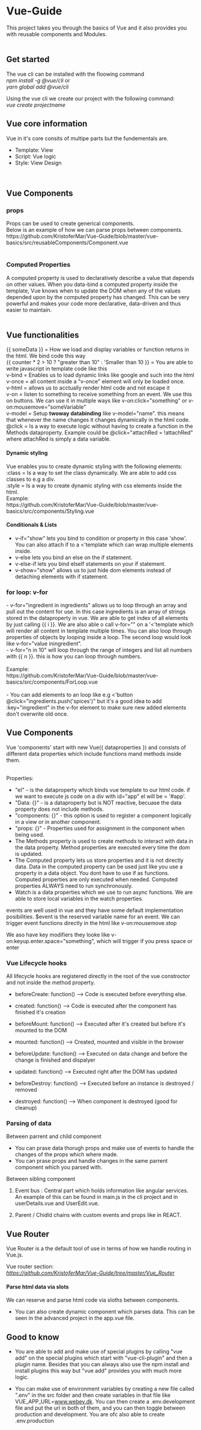 <h1> Vue-Guide </h1>
This project takes you through the basics of Vue and it also provides you with reusable components and Modules. <br>

<br>
<h2>Get started</h2>
The vue cli can be installed with the floowing command <br>
<i>npm install -g @vue/cli</i>
or<br>
<i>yarn global add @vue/cli</i>

Using the vue cli we create our project with the following command: <br>
<i>vue create projectname</i> <br>

<h2>Vue core information</h2>

Vue in it's core consits of multipe parts but the fundementals are.

- Template: View
- Script: Vue logic
- Style: View Design

<br>
<h2>Vue Components</h2>
<h3>props</h3>
Props can be used to create generical components. <br>
Below is an example of how we can parse props between components. <br>
https://github.com/KristoferMar/Vue-Guide/blob/master/vue-basics/src/reusableComponents/Component.vue<br>

<br>
<h3>Computed Properties</h3>
A computed property is used to declaratively describe a value that depends on other values. When you data-bind a computed property inside the template, Vue knows when to update the DOM when any of the values depended upon by the computed property has changed. This can be very powerful and makes your code more declarative, data-driven and thus easier to maintain.<br>

<br>
<h2> Vue functionalities </h2>
{{ someData }} = How we load and display variables or function returns in the html. We bind code this way <br>
{{ counter * 2 > 10 ? "greater than 10" : 'Smaller than 10 }} = You are able to write javascript in template code like this <br>
v-bind = Enables us to load dynamic links like google and such into the html <br>
v-once = all content inside a "v-once" element will only be loaded once. <br>
v-html = allows us to acctually render html code and not escape it <br>
v-on = listen to something to receive something from an event. We use this on buttons. We can use it in multiple ways like v-on:click="something" or v-on:mousemove="someVariable" <br>
v-model = Setup <b>twoway databinding</b> like v-model="name". this means that whenever the name changes it changes dynamically in the html code. <br>
@click = Is a way to execute logic without having to create a function in the Methods dataproperty. Example could be @click="attachRed =  !attachRed" where attachRed is simply a data variable. <br> 
<h4>Dynamic styling</h4>
Vue enables you to create dynamic styling with the following elements: <br>
:class = Is a way to set the class dynamically. We are able to add css classes to e.g a div. <br>
:style = Is a way to create dynamic styling with css elements inside the html. <br>
Example: <br>
https://github.com/KristoferMar/Vue-Guide/blob/master/vue-basics/src/components/Styling.vue <br>

<h4>Conditionals & Lists</h4>

- v-if="show" lets you bind to condition or property in this case 'show'. You can also attach if to a <'template which can wrap multiple elements inside. <br>
- v-else lets you bind an else on the if statement. <br>
- v-else-if lets you bind elseIf statements on your if statement. <br>
- v-show="show" allows us to just hide dom elements instead of detaching elements with if statement. <br>
<h3>for loop: v-for</h3>
- v-for="ingredient in ingredients" allows us to loop through an array and pull out the content for use. In this case ingredients is an array of strings stored in the dataproperty in vue. We are able to get index of all elements by just calling {{ i }}. We are also able o call v-for="" on a '<'template which will render all content in template multiple times. You can also loop through properties of objects by looping inside a loop. The second loop would look like v-for="value iningredient". <br>
- v-for="n in 10" will loop through the range of integers and list all numbers with {{ n }}. this is how you can loop through numbers. <br><br>
  Example:<br>
  https://github.com/KristoferMar/Vue-Guide/blob/master/vue-basics/src/components/ForLoop.vue <br><br>
- You can add elements to an loop like e.g <'button @click="ingredients.push('spices')" but it's a good idea to add :key="ingredient" in the v-for element to make sure new added elements don't overwrite old once. <br>

<h2>Vue Components</h2>
Vue 'components' start with new Vue({ dataproperties }) and consists of different data properties which include functions mand methods inside them. <br> <br>

Properties:

- "el" - is the dataproperty which binds vue template to our html code. if we want to execute js code on a div with id="app" el will be = '#app'. <br>
- "Data: {}" - is a dataproperty but is NOT reactive, becuase the data property does not include methods. <br>
- "components: {}" - this option is used to register a component logically in a view or in another component. <br>
- "props: {}" - Properties used for assignment in the component when being used. <br>
- The Methods property is used to create methods to interact with data in the data property. Method properties are executed every time the dom is updated. <br>
- The Computed property lets us store properties and it is not directly data. Data in the computed property can be used just like you use a property in a data object. You dont have to use if as functions. Computed properties are only executed when needed. Computed properties ALWAYS need to run synchronously. <br>
- Watch is a data properties which we use to run async functions. We are able to store local variables in the watch properties. <br>

events are well used in vue and they have some default implementation posibilities. $event is the reserved variable name for an event. We can trigger event functions directly in the html like v-on:mousemove.stop <br>

We aso have key modifiers they looke like v-on:keyup.enter.space="something", which will trigger if you press space or enter <br>

<h3> Vue Lifecycle hooks </h3>
All lifecycle hooks are registered directly in the root of the vue constroctor and not inside the method property.

- beforeCreate: function() --> Code is executed before everything else. <br>

- created: function() --> Code is executed after the component has finished it's creation <br>

- beforeMount: function() --> Executed after it's created but before it's mounted to the DOM <br>

- mounted: function() --> Created, mounted and visible in the browser <br>

- beforeUpdate: function() --> Executed on data change and before the change is finished and dispalyer <br>

- updated: function() --> Executed right after the DOM has updated <br>

- beforeDestroy: function() --> Executed before an instance is destroyed / removed <br>

- destroyed: function() --> When component is destroyed (good for cleanup) <br>

<h3> Parsing of data </h3>

Between parrent and child component

- You can prase data thorugh props and make use of events to handle the changes of the props which where made.
- You can prase props and handle changes in the same parrent component which you parsed with.

Between sibling component

1. Event bus : Central part which holds information like angular services. An example of this can be found in main.js in the cli project and in userDetails.vue and UserEdit.vue.

2. Parent / Chidld chains with custom events and props like in REACT.

<h2>Vue Router</h2>
Vue Router is a the default tool of use in terms of how we handle routing in Vue.js. <br>

Vue router section:<br>
<i>https://github.com/KristoferMar/Vue-Guide/tree/master/Vue_Router</i>

<h4> Parse html data via slots </h4>
We can reserve and parse html code via sloths between components.

- You can also create dynamic component which parses data. This can be seen in the advanced project in the app.vue file.

<h2> Good to know </h2>

- You are able to add and make use of special plugins by calling "vue add" on the special plugins which start with "vue-cli-plugin" and then a plugin name. Besides that you can always also use the npm install and install plugins this way but "vue add" provides you with much more logic.

- You can make use of environment variables by creating a new file called ".env" in the src folder and then create variables in that file like VUE_APP_URL=www.webey.dk. You can then create a .env.development file and put the url in both of them, and you can then toggle between production and development. You are ofc also able to create .env.production
